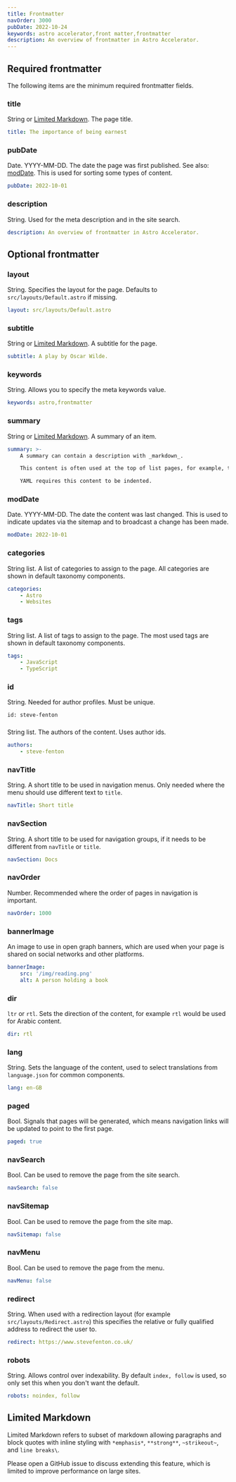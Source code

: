 ```yaml
---
title: Frontmatter
navOrder: 3000
pubDate: 2022-10-24
keywords: astro accelerator,front matter,frontmatter
description: An overview of frontmatter in Astro Accelerator.
---
```


## Required frontmatter

The following items are the minimum required frontmatter fields.

### title

String or [Limited Markdown](#limited-markdown). The page title.

```yaml
title: The importance of being earnest
```

### pubDate

Date. YYYY-MM-DD. The date the page was first published. See also: [modDate](#moddate). This is used for sorting some types of content.

```yaml
pubDate: 2022-10-01
```

### description

String. Used for the meta description and in the site search.

```yaml
description: An overview of frontmatter in Astro Accelerator.
```

## Optional frontmatter

### layout

String. Specifies the layout for the page. Defaults to `src/layouts/Default.astro` if missing.

```yaml
layout: src/layouts/Default.astro
```

### subtitle

String or [Limited Markdown](#limited-markdown). A subtitle for the page.

```yaml
subtitle: A play by Oscar Wilde.
```

### keywords

String. Allows you to specify the meta keywords value.

```yaml
keywords: astro,frontmatter
```

### summary

String or [Limited Markdown](#limited-markdown). A summary of an item.

```yaml
summary: >-
    A summary can contain a description with _markdown_.

    This content is often used at the top of list pages, for example, to describe an author.

    YAML requires this content to be indented.
```

### modDate

Date. YYYY-MM-DD. The date the content was last changed. This is used to indicate updates via the sitemap and to broadcast a change has been made.

```yaml
modDate: 2022-10-01
```

### categories

String list. A list of categories to assign to the page. All categories are shown in default taxonomy components.

```yaml
categories:
    - Astro
    - Websites
```

### tags

String list. A list of tags to assign to the page. The most used tags are shown in default taxonomy components.

```yaml
tags:
    - JavaScript
    - TypeScript
```

### id

String. Needed for author profiles. Must be unique.

```
id: steve-fenton
```
###

String list. The authors of the content. Uses author ids.

```yaml
authors:
    - steve-fenton
```

### navTitle

String. A short title to be used in navigation menus. Only needed where the menu should use different text to `title`.

```yaml
navTitle: Short title
```

### navSection

String. A short title to be used for navigation groups, if it needs to be different from `navTitle` or `title`.

```yaml
navSection: Docs
```

### navOrder

Number. Recommended where the order of pages in navigation is important.

```yaml
navOrder: 1000
```

### bannerImage

An image to use in open graph banners, which are used when your page is shared on social networks and other platforms.

```yaml
bannerImage:
    src: '/img/reading.png'
    alt: A person holding a book
```

### dir

`ltr` or `rtl`. Sets the direction of the content, for example `rtl` would be used for Arabic content.

```yaml
dir: rtl
```

### lang

String. Sets the language of the content, used to select translations from `language.json` for common components.

```yaml
lang: en-GB
```

### paged

Bool. Signals that pages will be generated, which means navigation links will be updated to point to the first page.

```yaml
paged: true
```

### navSearch

Bool. Can be used to remove the page from the site search.

```yaml
navSearch: false
```

### navSitemap

Bool. Can be used to remove the page from the site map.

```yaml
navSitemap: false
```

### navMenu

Bool. Can be used to remove the page from the menu.

```yaml
navMenu: false
```

### redirect

String. When used with a redirection layout (for example `src/layouts/Redirect.astro`) this specifies the relative or fully qualified address to redirect the user to.

```yaml
redirect: https://www.stevefenton.co.uk/
```

### robots

String. Allows control over indexability. By default `index, follow` is used, so only set this when you don't want the default.

```yaml
robots: noindex, follow
```

## Limited Markdown

Limited Markdown refers to subset of markdown allowing paragraphs and block quotes with inline styling with `*emphasis*`, `**strong**`, `~strikeout~`, and `line breaks\`.

Please open a GitHub issue to discuss extending this feature, which is limited to improve performance on large sites.